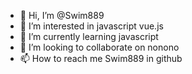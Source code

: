 - 👋 Hi, I’m @Swim889
- 👀 I’m interested in javascript vue.js
- 🌱 I’m currently learning javascript
- 💞️ I’m looking to collaborate on nonono
- 📫 How to reach me Swim889 in github

<!---
Swim889/Swim889 is a ✨ special ✨ repository because its `README.md` (this file) appears on your GitHub profile.
You can click the Preview link to take a look at your changes.
--->
